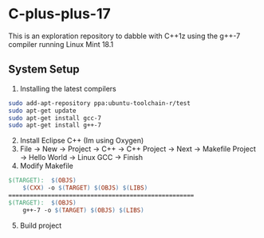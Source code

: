 # C-plus-plus-17
This is an exploration repository to dabble with C++1z using the g++-7 compiler running Linux Mint 18.1

## System Setup
1. Installing the latest compilers
```bash
sudo add-apt-repository ppa:ubuntu-toolchain-r/test
sudo apt-get update
sudo apt-get install gcc-7
sudo apt-get install g++-7
```
2. Install Eclipse C++ (Im using Oxygen)
3. File -> New -> Project -> C++ -> C++ Project -> Next -> Makefile Project -> Hello World -> Linux GCC -> Finish
4. Modify Makefile
```Makefile
$(TARGET):	$(OBJS)
	$(CXX) -o $(TARGET) $(OBJS) $(LIBS)
====================================================
$(TARGET):	$(OBJS)
	g++-7 -o $(TARGET) $(OBJS) $(LIBS)
```
5. Build project
